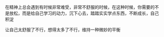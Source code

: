 在精神上总会遇到有时候非常难受，非常不舒服的时候，在这种时候，你需要的不是放松，而是给自己学习的动力，沉下心去，踏踏实实学点东西，不断成长，自己积淀

让自己太舒服了不行，想得太多了不行，维持一种微妙的平衡